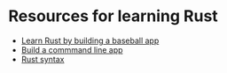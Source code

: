 # Resources for learning Rust

* [Learn Rust by building a baseball app](https://github.com/elibenporat/learn-to-code-rust-baseball/commits/master)
* [Build a commmand line app](https://rust-cli.github.io/book)
* [Rust syntax](https://fasterthanli.me/blog/2020/a-half-hour-to-learn-rust)

